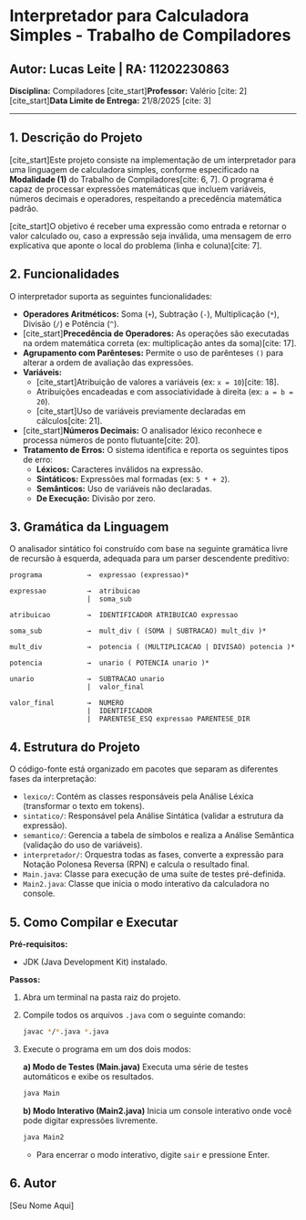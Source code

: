 # Interpretador para Calculadora Simples - Trabalho de Compiladores
## Autor: Lucas Leite | RA: 11202230863
**Disciplina:** Compiladores
[cite_start]**Professor:** Valério [cite: 2]
[cite_start]**Data Limite de Entrega:** 21/8/2025 [cite: 3]

---

## 1. Descrição do Projeto

[cite_start]Este projeto consiste na implementação de um interpretador para uma linguagem de calculadora simples, conforme especificado na **Modalidade (1)** do Trabalho de Compiladores[cite: 6, 7]. O programa é capaz de processar expressões matemáticas que incluem variáveis, números decimais e operadores, respeitando a precedência matemática padrão.

[cite_start]O objetivo é receber uma expressão como entrada e retornar o valor calculado ou, caso a expressão seja inválida, uma mensagem de erro explicativa que aponte o local do problema (linha e coluna)[cite: 7].

## 2. Funcionalidades

O interpretador suporta as seguintes funcionalidades:

-   **Operadores Aritméticos:** Soma (`+`), Subtração (`-`), Multiplicação (`*`), Divisão (`/`) e Potência (`^`).
-   [cite_start]**Precedência de Operadores:** As operações são executadas na ordem matemática correta (ex: multiplicação antes da soma)[cite: 17].
-   **Agrupamento com Parênteses:** Permite o uso de parênteses `()` para alterar a ordem de avaliação das expressões.
-   **Variáveis:**
    -   [cite_start]Atribuição de valores a variáveis (ex: `x = 10`)[cite: 18].
    -   Atribuições encadeadas e com associatividade à direita (ex: `a = b = 20`).
    -   [cite_start]Uso de variáveis previamente declaradas em cálculos[cite: 21].
-   [cite_start]**Números Decimais:** O analisador léxico reconhece e processa números de ponto flutuante[cite: 20].
-   **Tratamento de Erros:** O sistema identifica e reporta os seguintes tipos de erro:
    -   **Léxicos:** Caracteres inválidos na expressão.
    -   **Sintáticos:** Expressões mal formadas (ex: `5 * + 2`).
    -   **Semânticos:** Uso de variáveis não declaradas.
    -   **De Execução:** Divisão por zero.

## 3. Gramática da Linguagem

O analisador sintático foi construído com base na seguinte gramática livre de recursão à esquerda, adequada para um parser descendente preditivo:

```
programa           →  expressao (expressao)*

expressao          →  atribuicao
                   |  soma_sub

atribuicao         →  IDENTIFICADOR ATRIBUICAO expressao

soma_sub           →  mult_div ( (SOMA | SUBTRACAO) mult_div )*

mult_div           →  potencia ( (MULTIPLICACAO | DIVISAO) potencia )*

potencia           →  unario ( POTENCIA unario )*

unario             →  SUBTRACAO unario
                   |  valor_final

valor_final        →  NUMERO
                   |  IDENTIFICADOR
                   |  PARENTESE_ESQ expressao PARENTESE_DIR
```

## 4. Estrutura do Projeto

O código-fonte está organizado em pacotes que separam as diferentes fases da interpretação:

-   `lexico/`: Contém as classes responsáveis pela Análise Léxica (transformar o texto em tokens).
-   `sintatico/`: Responsável pela Análise Sintática (validar a estrutura da expressão).
-   `semantico/`: Gerencia a tabela de símbolos e realiza a Análise Semântica (validação do uso de variáveis).
-   `interpretador/`: Orquestra todas as fases, converte a expressão para Notação Polonesa Reversa (RPN) e calcula o resultado final.
-   `Main.java`: Classe para execução de uma suíte de testes pré-definida.
-   `Main2.java`: Classe que inicia o modo interativo da calculadora no console.

## 5. Como Compilar e Executar

**Pré-requisitos:**
* JDK (Java Development Kit) instalado.

**Passos:**

1.  Abra um terminal na pasta raiz do projeto.
2.  Compile todos os arquivos `.java` com o seguinte comando:
    ```bash
    javac */*.java *.java
    ```

3.  Execute o programa em um dos dois modos:

    **a) Modo de Testes (Main.java)**
    Executa uma série de testes automáticos e exibe os resultados.
    ```bash
    java Main
    ```

    **b) Modo Interativo (Main2.java)**
    Inicia um console interativo onde você pode digitar expressões livremente.
    ```bash
    java Main2
    ```
    - Para encerrar o modo interativo, digite `sair` e pressione Enter.

## 6. Autor

[Seu Nome Aqui]
